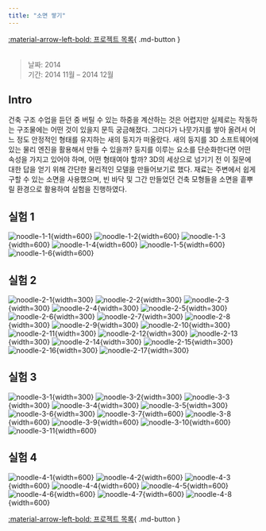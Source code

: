 ```yaml
---
title: "소면 쌓기"
---
```


[:material-arrow-left-bold: 프로젝트 목록](../../index.md){ .md-button }  
<br>

>날짜: 2014  
>기간: 2014 11월 – 2014 12월  

## Intro
건축 구조 수업을 듣던 중 버틸 수 있는 하중을 계산하는 것은 어렵지만 실제로는 작동하는 구조물에는 어떤 것이 있을지 문득 궁금해졌다. 그러다가 나뭇가지를 쌓아 올려서 어느 정도 안정적인 형태를 유지하는 새의 둥지가 떠올랐다. 새의 둥지를 3D 소프트웨어에 있는 물리 엔진을 활용해서 만들 수 있을까? 둥지를 이루는 요소를 단순화한다면 어떤 속성을 가지고 있어야 하며, 어떤 형태여야 할까? 3D의 세상으로 넘기기 전 이 질문에 대한 답을 얻기 위해 간단한 물리적인 모델을 만들어보기로 했다. 재료는 주변에서 쉽게 구할 수 있는 소면을 사용했으며, 빈 바닥 및 그간 만들었던 건축 모형들을 소면을 흩뿌릴 환경으로 활용하여 실험을 진행하였다.

## 실험 1
![noodle-1-1](../../../../../assets/tools-and-tales/form-experiments/2014/noodles/1/1.jpg){width=600}
![noodle-1-2](../../../../../assets/tools-and-tales/form-experiments/2014/noodles/1/2.jpg){width=600}
![noodle-1-3](../../../../../assets/tools-and-tales/form-experiments/2014/noodles/1/3.jpg){width=600}
![noodle-1-4](../../../../../assets/tools-and-tales/form-experiments/2014/noodles/1/4.jpg){width=600}
![noodle-1-5](../../../../../assets/tools-and-tales/form-experiments/2014/noodles/1/5.jpg){width=600}
![noodle-1-6](../../../../../assets/tools-and-tales/form-experiments/2014/noodles/1/6.jpg){width=600}

## 실험 2
![noodle-2-1](../../../../../assets/tools-and-tales/form-experiments/2014/noodles/2/1-1.jpg){width=300}
![noodle-2-2](../../../../../assets/tools-and-tales/form-experiments/2014/noodles/2/1-2.jpg){width=300}
![noodle-2-3](../../../../../assets/tools-and-tales/form-experiments/2014/noodles/2/1-3.jpg){width=300}
![noodle-2-4](../../../../../assets/tools-and-tales/form-experiments/2014/noodles/2/1-4.jpg){width=300}
![noodle-2-5](../../../../../assets/tools-and-tales/form-experiments/2014/noodles/2/1-5.jpg){width=300}
![noodle-2-6](../../../../../assets/tools-and-tales/form-experiments/2014/noodles/2/1-6.jpg){width=300}
![noodle-2-7](../../../../../assets/tools-and-tales/form-experiments/2014/noodles/2/1-7.jpg){width=300}
![noodle-2-8](../../../../../assets/tools-and-tales/form-experiments/2014/noodles/2/1-8.jpg){width=300}
![noodle-2-9](../../../../../assets/tools-and-tales/form-experiments/2014/noodles/2/1-9.jpg){width=300}
![noodle-2-10](../../../../../assets/tools-and-tales/form-experiments/2014/noodles/2/1-10.jpg){width=300}
![noodle-2-11](../../../../../assets/tools-and-tales/form-experiments/2014/noodles/2/1-11.jpg){width=300}
![noodle-2-12](../../../../../assets/tools-and-tales/form-experiments/2014/noodles/2/1-12.jpg){width=300}
![noodle-2-13](../../../../../assets/tools-and-tales/form-experiments/2014/noodles/2/1-13.jpg){width=300}
![noodle-2-14](../../../../../assets/tools-and-tales/form-experiments/2014/noodles/2/1-14.jpg){width=300}
![noodle-2-15](../../../../../assets/tools-and-tales/form-experiments/2014/noodles/2/1-15.jpg){width=300}
![noodle-2-16](../../../../../assets/tools-and-tales/form-experiments/2014/noodles/2/1-16.jpg){width=300}
![noodle-2-17](../../../../../assets/tools-and-tales/form-experiments/2014/noodles/2/1-17.jpg){width=300}

## 실험 3
![noodle-3-1](../../../../../assets/tools-and-tales/form-experiments/2014/noodles/3/2-1.jpg){width=300}
![noodle-3-2](../../../../../assets/tools-and-tales/form-experiments/2014/noodles/3/2-2.jpg){width=300}
![noodle-3-3](../../../../../assets/tools-and-tales/form-experiments/2014/noodles/3/2-3.jpg){width=300}
![noodle-3-4](../../../../../assets/tools-and-tales/form-experiments/2014/noodles/3/2-4.jpg){width=300}
![noodle-3-5](../../../../../assets/tools-and-tales/form-experiments/2014/noodles/3/2-5.jpg){width=300}
![noodle-3-6](../../../../../assets/tools-and-tales/form-experiments/2014/noodles/3/2-6.jpg){width=300}
![noodle-3-7](../../../../../assets/tools-and-tales/form-experiments/2014/noodles/3/2-7.jpg){width=600}
![noodle-3-8](../../../../../assets/tools-and-tales/form-experiments/2014/noodles/3/3-1.jpg){width=600}
![noodle-3-9](../../../../../assets/tools-and-tales/form-experiments/2014/noodles/3/3-2.jpg){width=600}
![noodle-3-10](../../../../../assets/tools-and-tales/form-experiments/2014/noodles/3/3-3.jpg){width=600}
![noodle-3-11](../../../../../assets/tools-and-tales/form-experiments/2014/noodles/3/3-4.jpg){width=600}

## 실험 4
![noodle-4-1](../../../../../assets/tools-and-tales/form-experiments/2014/noodles/4/1.jpg){width=600}
![noodle-4-2](../../../../../assets/tools-and-tales/form-experiments/2014/noodles/4/2.jpg){width=600}
![noodle-4-3](../../../../../assets/tools-and-tales/form-experiments/2014/noodles/4/3.jpg){width=600}
![noodle-4-4](../../../../../assets/tools-and-tales/form-experiments/2014/noodles/4/4.jpg){width=600}
![noodle-4-5](../../../../../assets/tools-and-tales/form-experiments/2014/noodles/4/5.jpg){width=600}
![noodle-4-6](../../../../../assets/tools-and-tales/form-experiments/2014/noodles/4/6.jpg){width=600}
![noodle-4-7](../../../../../assets/tools-and-tales/form-experiments/2014/noodles/4/7.jpg){width=600}
![noodle-4-8](../../../../../assets/tools-and-tales/form-experiments/2014/noodles/4/8.jpg){width=600}


[:material-arrow-left-bold: 프로젝트 목록](../../index.md){ .md-button }